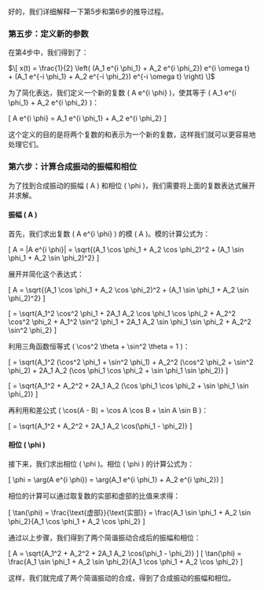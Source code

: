 好的，我们详细解释一下第5步和第6步的推导过程。

### 第五步：定义新的参数

在第4步中，我们得到了：

$\[ x(t) = \frac{1}{2} \left( (A_1 e^{i \phi_1} + A_2 e^{i \phi_2}) e^{i \omega t} + (A_1 e^{-i \phi_1} + A_2 e^{-i \phi_2}) e^{-i \omega t} \right) \]$

为了简化表达，我们定义一个新的复数 \( A e^{i \phi} \)，使其等于 \( A_1 e^{i \phi_1} + A_2 e^{i \phi_2} \)：

\[ A e^{i \phi} = A_1 e^{i \phi_1} + A_2 e^{i \phi_2} \]

这个定义的目的是将两个复数的和表示为一个新的复数，这样我们就可以更容易地处理它们。

### 第六步：计算合成振动的振幅和相位

为了找到合成振动的振幅 \( A \) 和相位 \( \phi \)，我们需要将上面的复数表达式展开并求解。

#### 振幅 \( A \)

首先，我们求出复数 \( A e^{i \phi} \) 的模 \( A \)。模的计算公式为：

\[ A = |A e^{i \phi}| = \sqrt{(A_1 \cos \phi_1 + A_2 \cos \phi_2)^2 + (A_1 \sin \phi_1 + A_2 \sin \phi_2)^2} \]

展开并简化这个表达式：

\[ A = \sqrt{(A_1 \cos \phi_1 + A_2 \cos \phi_2)^2 + (A_1 \sin \phi_1 + A_2 \sin \phi_2)^2} \]

\[ = \sqrt{A_1^2 \cos^2 \phi_1 + 2A_1 A_2 \cos \phi_1 \cos \phi_2 + A_2^2 \cos^2 \phi_2 + A_1^2 \sin^2 \phi_1 + 2A_1 A_2 \sin \phi_1 \sin \phi_2 + A_2^2 \sin^2 \phi_2} \]

利用三角函数恒等式 \( \cos^2 \theta + \sin^2 \theta = 1 \)：

\[ = \sqrt{A_1^2 (\cos^2 \phi_1 + \sin^2 \phi_1) + A_2^2 (\cos^2 \phi_2 + \sin^2 \phi_2) + 2A_1 A_2 (\cos \phi_1 \cos \phi_2 + \sin \phi_1 \sin \phi_2)} \]

\[ = \sqrt{A_1^2 + A_2^2 + 2A_1 A_2 (\cos \phi_1 \cos \phi_2 + \sin \phi_1 \sin \phi_2)} \]

再利用和差公式 \( \cos(A - B) = \cos A \cos B + \sin A \sin B \)：

\[ = \sqrt{A_1^2 + A_2^2 + 2A_1 A_2 \cos(\phi_1 - \phi_2)} \]

#### 相位 \( \phi \)

接下来，我们求出相位 \( \phi \)。相位 \( \phi \) 的计算公式为：

\[ \phi = \arg(A e^{i \phi}) = \arg(A_1 e^{i \phi_1} + A_2 e^{i \phi_2}) \]

相位的计算可以通过取复数的实部和虚部的比值来求得：

\[ \tan(\phi) = \frac{\text{虚部}}{\text{实部}} = \frac{A_1 \sin \phi_1 + A_2 \sin \phi_2}{A_1 \cos \phi_1 + A_2 \cos \phi_2} \]

通过以上步骤，我们得到了两个简谐振动合成后的振幅和相位：

\[ A = \sqrt{A_1^2 + A_2^2 + 2A_1 A_2 \cos(\phi_1 - \phi_2)} \]
\[ \tan(\phi) = \frac{A_1 \sin \phi_1 + A_2 \sin \phi_2}{A_1 \cos \phi_1 + A_2 \cos \phi_2} \]

这样，我们就完成了两个简谐振动的合成，得到了合成振动的振幅和相位。
